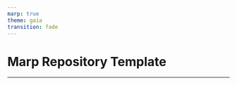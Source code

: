 ```yaml
---
marp: true
theme: gaia
transition: fade
---
```


<!-- _class: lead -->

# Marp Repository Template

---
